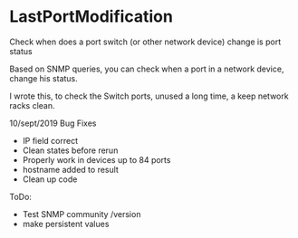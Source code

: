 # LastPortModification
Check when does a port switch (or other network device) change is port status

Based on SNMP queries, you can check when a port in a network device, change his status.

I wrote this, to check the Switch ports, unused a long time, a keep network racks clean.


10/sept/2019
Bug Fixes
- IP field correct
- Clean states before rerun
- Properly work in devices up to 84 ports
- hostname added to result
- Clean up code

ToDo:
- Test SNMP community /version
- make persistent values

